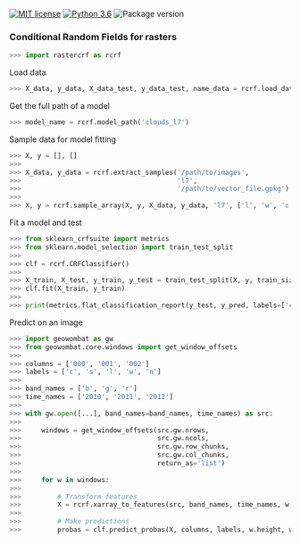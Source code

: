 [![MIT license](https://img.shields.io/badge/License-MIT-black.svg)](https://lbesson.mit-license.org/)
[![Python 3.6](https://img.shields.io/badge/python-3.x-black.svg)](https://www.python.org/downloads/release/python-360/)
![Package version](https://img.shields.io/badge/version-1.4.2-blue.svg?cacheSeconds=2592000)

### Conditional Random Fields for rasters

```python
>>> import rastercrf as rcrf
```

Load data

```python
>>> X_data, y_data, X_data_test, y_data_test, name_data = rcrf.load_data('south_america')
```

Get the full path of a model

```python
>>> model_name = rcrf.model_path('clouds_l7')
```

Sample data for model fitting

```python
>>> X, y = [], []
>>>
>>> X_data, y_data = rcrf.extract_samples('/path/to/images',
>>>                                       'l7',
>>>                                       '/path/to/vector_file.gpkg')
>>>
>>> X, y = rcrf.sample_array(X, y, X_data, y_data, 'l7', ['l', 'w', 'c', 's', 'n'], ['c', 's'], ['l', 'w'])
```

Fit a model and test

```python
>>> from sklearn_crfsuite import metrics
>>> from sklearn.model_selection import train_test_split
>>>
>>> clf = rcrf.CRFClassifier()
>>>
>>> X_train, X_test, y_train, y_test = train_test_split(X, y, train_size=0.5)
>>> clf.fit(X_train, y_train)
>>>
>>> print(metrics.flat_classification_report(y_test, y_pred, labels=['c', 's', 'l', 'w', 'n']))
```

Predict on an image

```python
>>> import geowombat as gw
>>> from geowombat.core.windows import get_window_offsets
>>>
>>> columns = ['000', '001', '002']
>>> labels = ['c', 's', 'l', 'w', 'n']
>>>
>>> band_names = ['b', 'g', 'r']
>>> time_names = ['2010', '2011', '2012']
>>>
>>> with gw.open([...], band_names=band_names, time_names) as src:
>>>
>>>     windows = get_window_offsets(src.gw.nrows,
>>>                                  src.gw.ncols,
>>>                                  src.gw.row_chunks,
>>>                                  src.gw.col_chunks,
>>>                                  return_as='list')
>>>
>>>     for w in windows:
>>>
>>>         # Transform features
>>>         X = rcrf.xarray_to_features(src, band_names, time_names, w, num_workers=8)
>>>
>>>         # Make predictions
>>>         probas = clf.predict_probas(X, columns, labels, w.height, w.width)
```
